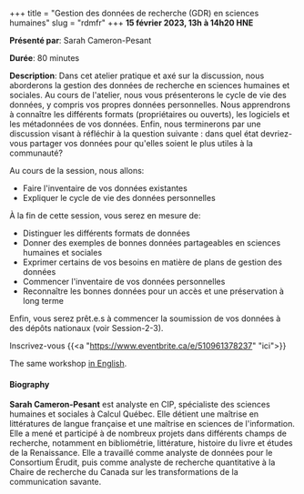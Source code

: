 +++
title = "Gestion des données de recherche (GDR) en sciences humaines"
slug = "rdmfr"
+++
**15 février 2023, 13h à 14h20 HNE**

**Présenté par**: Sarah Cameron-Pesant

**Durée**: 80 minutes

**Description**: Dans cet atelier pratique et axé sur la discussion, nous aborderons la gestion des données de
recherche en sciences humaines et sociales. Au cours de l'atelier, nous vous présenterons le cycle de vie des
données, y compris vos propres données personnelles. Nous apprendrons à connaître les différents formats
(propriétaires ou ouverts), les logiciels et les métadonnées de vos données. Enfin, nous terminerons par une
discussion visant à réfléchir à la question suivante : dans quel état devriez-vous partager vos données pour
qu'elles soient le plus utiles à la communauté?

Au cours de la session, nous allons:
- Faire l'inventaire de vos données existantes
- Expliquer le cycle de vie des données personnelles

À la fin de cette session, vous serez en mesure de:
- Distinguer les différents formats de données
- Donner des exemples de bonnes données partageables en sciences humaines et sociales
- Exprimer certains de vos besoins en matière de plans de gestion des données
- Commencer l'inventaire de vos données personnelles
- Reconnaître les bonnes données pour un accès et une préservation à long terme

Enfin, vous serez prêt.e.s à commencer la soumission de vos données à des dépôts nationaux (voir Session-2-3).

Inscrivez-vous {{<a "https://www.eventbrite.ca/e/510961378237" "ici">}}

The same workshop [in English](/rdm).

#### Biography

**Sarah Cameron-Pesant** est analyste en CIP, spécialiste des sciences humaines et sociales à Calcul
Québec. Elle détient une maîtrise en littératures de langue française et une maîtrise en sciences de
l'information. Elle a mené et participé à de nombreux projets dans différents champs de recherche, notamment
en bibliométrie, littérature, histoire du livre et études de la Renaissance. Elle a travaillé comme analyste
de données pour le Consortium Érudit, puis comme analyste de recherche quantitative à la Chaire de recherche
du Canada sur les transformations de la communication savante.



<!-- {{< vimeo 690948795 >}} -->
<!-- <br> -->

<!-- - [Watch this session on Vimeo](https://vimeo.com/690948795) -->
